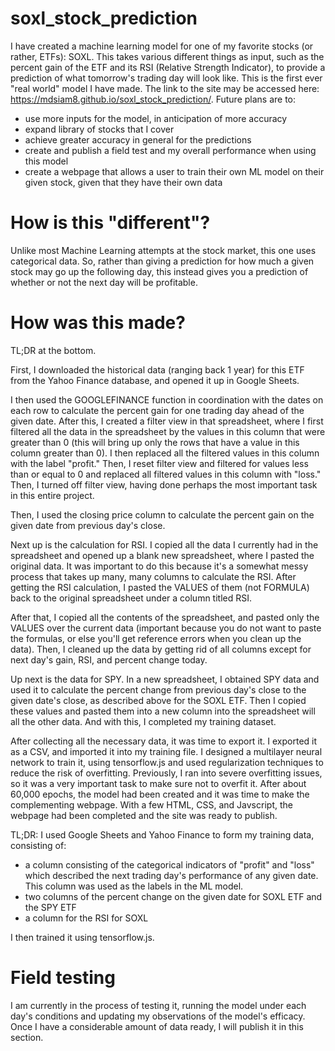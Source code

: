# soxl_stock_prediction
I have created a machine learning model for one of my favorite stocks (or rather, ETFs): SOXL. This takes various different things as input, such as the percent gain of the ETF and its RSI (Relative Strength Indicator), to provide a prediction of what tomorrow's trading day will look like. This is the first ever "real world" model I have made.
The link to the site may be accessed here: https://mdsiam8.github.io/soxl_stock_prediction/.
Future plans are to:
- use more inputs for the model, in anticipation of more accuracy
- expand library of stocks that I cover
- achieve greater accuracy in general for the predictions
- create and publish a field test and my overall performance when using this model
- create a webpage that allows a user to train their own ML model on their given stock, given that they have their own data

# How is this "different"?
Unlike most Machine Learning attempts at the stock market, this one uses categorical data. So, rather than giving a prediction for how much a given stock may go up the following day, this instead gives you a prediction of whether or not the next day will be profitable. 

# How was this made?
TL;DR at the bottom.

First, I downloaded the historical data (ranging back 1 year) for this ETF from the Yahoo Finance database, and opened it up in Google Sheets.

I then used the GOOGLEFINANCE function in coordination with the dates on each row to calculate the percent gain for one trading day ahead of the given date. After this, I created a filter view in that spreadsheet, where I first filtered all the data in the spreadsheet by the values in this column that were greater than 0 (this will bring up only the rows that have a value in this column greater than 0). I then replaced all the filtered values in this column with the label "profit." Then, I reset filter view and filtered for values less than or equal to 0 and replaced all filtered values in this column with "loss." Then, I turned off filter view, having done perhaps the most important task in this entire project.

Then, I used the closing price column to calculate the percent gain on the given date from previous day's close.

Next up is the calculation for RSI. I copied all the data I currently had in the spreadsheet and opened up a blank new spreadsheet, where I pasted the original data. It was important to do this because it's a somewhat messy process that takes up many, many columns to calculate the RSI. After getting the RSI calculation, I pasted the VALUES of them (not FORMULA) back to the original spreadsheet under a column titled RSI.

After that, I copied all the contents of the spreadsheet, and pasted only the VALUES over the current data (important because you do not want to paste the formulas, or else you'll get reference errors when you clean up the data). Then, I cleaned up the data by getting rid of all columns except for next day's gain, RSI, and percent change today.

Up next is the data for SPY. In a new spreadsheet, I obtained SPY data and used it to calculate the percent change from previous day's close to the given date's close, as described above for the SOXL ETF. Then I copied these values and pasted them into a new column into the spreadsheet will all the other data. And with this, I completed my training dataset. 

After collecting all the necessary data, it was time to export it. I exported it as a CSV, and imported it into my training file. I designed a multilayer neural network to train it, using tensorflow.js and used regularization techniques to reduce the risk of overfitting. Previously, I ran into severe overfitting issues, so it was a very important task to make sure not to overfit it. After about 60,000 epochs, the model had been created and it was time to make the complementing webpage. With a few HTML, CSS, and Javscript, the webpage had been completed and the site was ready to publish.

TL;DR: I used Google Sheets and Yahoo Finance to form my training data, consisting of:
- a column consisting of the categorical indicators of "profit" and "loss" which described the next trading day's performance of any given date. This column was used as the labels in the ML model.
- two columns of the percent change on the given date for SOXL ETF and the SPY ETF
- a column for the RSI for SOXL

I then trained it using tensorflow.js.

# Field testing
I am currently in the process of testing it, running the model under each day's conditions and updating my observations of the model's efficacy. Once I have a considerable amount of data ready, I will publish it in this section.
